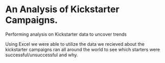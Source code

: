 # An Analysis of Kickstarter Campaigns.
Performing analysis on Kickstarter data to uncover trends

Using Excel we were able to utilize the data we recieved about the kickstarter campaigns ran all around the world to see which starters were successful/unsuccessful and why.
